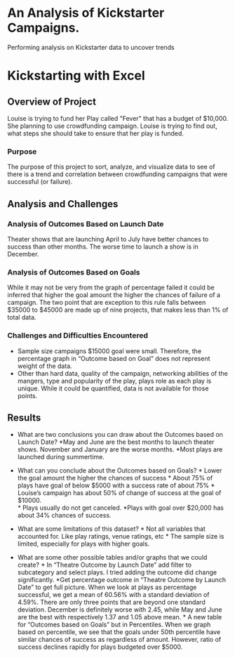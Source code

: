 # An Analysis of Kickstarter Campaigns.
Performing analysis on Kickstarter data to uncover trends
# Kickstarting with Excel

## Overview of Project
Louise is trying to fund her Play called "Fever" that has a budget of $10,000. She planning to use crowdfunding campaign. Louise is trying to find out, what steps she should take to ensure that her play is funded. 

### Purpose
The purpose of this project to sort, analyze, and visualize data to see of there is a trend and correlation between crowdfunding campaigns that were successful (or failure). 

## Analysis and Challenges

### Analysis of Outcomes Based on Launch Date
Theater shows that are launching April to July have better chances to success than other months. The worse time to launch a show is in December.  
### Analysis of Outcomes Based on Goals
While it may not be very from the graph of percentage failed it could be inferred that higher the goal amount the higher the chances of failure of a campaign. The two point that are exception to this rule falls between $35000 to $45000 are made up of nine projects, that makes less than 1% of total data. 
### Challenges and Difficulties Encountered
-	Sample size campaigns $15000 goal were small. Therefore, the percentage graph in “Outcome based on Goal” does not represent weight of the data. 
-	Other than hard data, quality of the campaign, networking abilities of the mangers, type and popularity of the play, plays role as each play is unique. While it could be quantified, data is not available for those points.  
## Results
- What are two conclusions you can draw about the Outcomes based on Launch Date?
           *May and June are the best months to launch theater shows. November and January are the worse months. 
            *Most plays are launched during summertime. 
- What can you conclude about the Outcomes based on Goals?
            * Lower the goal amount the higher the chances of success 
            * About 75% of plays have goal of below $5000 with a success rate of about 75%
            * Louise’s campaign has about 50% of change of success at the goal of $10000.  
            * Plays usually do not get canceled.
            *Plays with goal over $20,000 has about 34% chances of success. 
- What are some limitations of this dataset?
            * Not all variables that accounted for. Like play ratings, venue ratings, etc
            * The sample size is limited, especially for plays with higher goals. 

- What are some other possible tables and/or graphs that we could create?
            * In “Theatre Outcome by Launch Date” add filter to subcategory and select plays. I tried adding the outcome did change significantly. 
            *Get percentage outcome in “Theatre Outcome by Launch Date” to get full picture. When we look at plays as percentage successful, we get a mean of 60.56% with a standard deviation of 4.59%. There are only three points that are beyond one standard deviation. December is definitely worse with 2.45, while May and June are the best with respectively 1.37 and 1.05 above mean. 
            * A new table for “Outcomes based on Goals” but in Percentiles.  When we graph based on percentile, we see that the goals under 50th percentile have similar chances of success as regardless of amount. However, ratio of success declines rapidly for plays budgeted over $5000.
